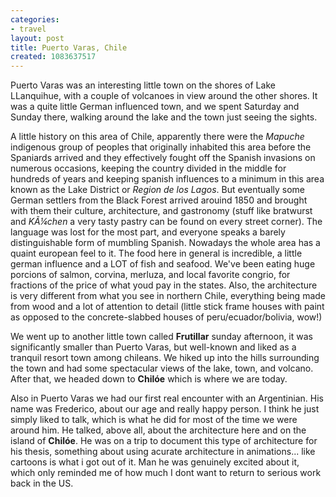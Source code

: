 ```yaml
---
categories:
- travel
layout: post
title: Puerto Varas, Chile
created: 1083637517
---
```

Puerto Varas was an interesting little town on the shores of Lake LLanquihue, with a couple of volcanoes in view around the other shores.  It was a quite little German influenced town, and we spent Saturday and Sunday there, walking around the lake and the town just seeing the sights.   

A little history on this area of Chile, apparently there were the <em>Mapuche </em>indigenous group of peoples that originally inhabited this area before the Spaniards arrived and they effectively fought off the Spanish invasions on numerous occasions, keeping the country divided in the middle for hundreds of years and keeping spanish influences to a minimum in this area known as the Lake District or <em>Region de los Lagos</em>.  But eventually some German settlers from the Black Forest arrived arouind 1850 and brought with them their culture, architecture, and gastronomy (stuff like bratwurst and <em>KÃ¼chen </em>a very tasty pastry can be found on every street corner).  The language was lost for the most part, and everyone speaks a barely distinguishable form of mumbling Spanish. Nowadays the whole area has a quaint european feel to it. The food here in general is incredible, a little german influence and a LOT of fish and seafood. We've been eating huge porcions of salmon, corvina, merluza, and local favorite congrio, for fractions of the price of what youd pay in the states.  Also, the architecture is very different from what you see in northern Chile, everything being made from wood and a lot of attention to detail (little stick frame houses with paint as opposed to the concrete-slabbed houses of peru/ecuador/bolivia, wow!)   

We went up to another little town called <strong>Frutillar</strong> sunday afternoon, it was significantly smaller than Puerto Varas, but well-known and liked as a tranquil resort town among chileans.  We hiked up into the hills surrounding the town and had some spectacular views of the lake, town, and volcano.  After that, we headed down to <strong>Chilóe</strong> which is where we are today.   

Also in Puerto Varas we had our first real encounter with an Argentinian. His name was Frederico, about our age and really happy person.  I think he just simply liked to talk, which is what he did for most of the time we were around him.  He talked, above all, about the architecture here and on the island of <strong>Chilóe</strong>. He was on a trip to document this type of architecture for his thesis, something about using acurate architecture in animations... like cartoons is what i got out of it.  Man he was genuinely excited about it, which only reminded me of how much I dont want to return to serious work back in the US.
